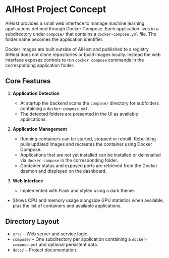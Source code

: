 # AIHost Project Concept

AIHost provides a small web interface to manage machine learning
applications defined through Docker Compose. Each application lives in a
subdirectory under `compose/` that contains a `docker-compose.yml`
file. The folder name becomes the application identifier.

Docker images are built outside of AIHost and published to a registry.
AIHost does not clone repositories or build images locally. Instead the
web interface exposes controls to run `docker compose` commands in the
corresponding application folder.

## Core Features

1. **Application Detection**
   - At startup the backend scans the `compose/` directory for
     subfolders containing a `docker-compose.yml`.
   - The detected folders are presented in the UI as available
     applications.

2. **Application Management**
   - Running containers can be started, stopped or rebuilt. Rebuilding
     pulls updated images and recreates the container using Docker
     Compose.
   - Applications that are not yet installed can be installed or
     deinstalled via `docker compose` in the corresponding folder.
   - Container status and exposed ports are retrieved from the Docker
     daemon and displayed on the dashboard.

3. **Web Interface**
   - Implemented with Flask and styled using a dark theme.
  - Shows CPU and memory usage alongside GPU statistics when
    available, plus the list of containers and available applications.

## Directory Layout

- `src/` – Web server and service logic.
- `compose/` – One subdirectory per application containing a
  `docker-compose.yml` and optional persistent data.
- `docs/` – Project documentation.


